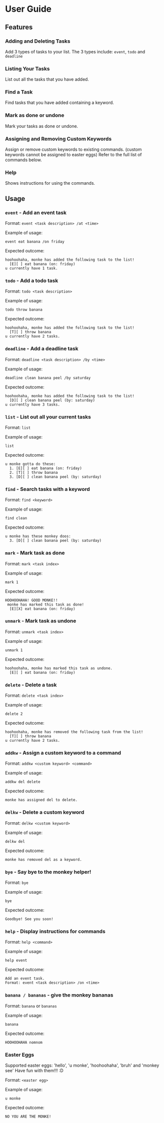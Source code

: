 # User Guide

## Features 

### Adding and Deleting Tasks

Add 3 types of tasks to your list.
The 3 types include: `event`, `todo` and `deadline`


### Listing Your Tasks

List out all the tasks that you have added.


### Find a Task

Find tasks that you have added containing a keyword.


### Mark as done or undone

Mark your tasks as done or undone.


### Assigning and Removing Custom Keywords

Assign or remove custom keywords to existing commands. (custom keywords cannot be assigned to easter eggs)
Refer to the full list of commands below.


### Help

Shows instructions for using the commands.



## Usage

### `event` - Add an event task

Format: `event <task description> /at <time>`

Example of usage: 

`event eat banana /on friday`

Expected outcome:

```
hoohoohaha, monke has added the following task to the list!
  [E][ ] eat banana (on: friday)
u currently have 1 task.
```

### `todo` - Add a todo task

Format: `todo <task description>`

Example of usage: 

`todo throw banana`

Expected outcome:

```
hoohoohaha, monke has added the following task to the list!
  [T][ ] throw banana
u currently have 2 tasks.
```

### `deadline` - Add a deadline task

Format: `deadline <task description> /by <time>`

Example of usage: 

`deadline clean banana peel /by saturday`

Expected outcome:

```
hoohoohaha, monke has added the following task to the list!
  [D][ ] clean banana peel (by: saturday)
u currently have 3 tasks.
```

### `list` - List out all your current tasks

Format: `list`

Example of usage: 

`list`

Expected outcome:

```
u monke gotta do these:
  1. [E][ ] eat banana (on: friday)
  2. [T][ ] throw banana
  3. [D][ ] clean banana peel (by: saturday)
```

### `find` - Search tasks with a keyword

Format: `find <keyword>`

Example of usage: 

`find clean`

Expected outcome:

```
u monke has these monkey doos:
  3. [D][ ] clean banana peel (by: saturday)
```

### `mark` - Mark task as done

Format: `mark <task index>`

Example of usage: 

`mark 1`

Expected outcome:

```
HOOHOOHAHA! GOOD MONKE!!
 monke has marked this task as done!
  [E][X] eat banana (on: friday)
```

### `unmark` - Mark task as undone

Format: `unmark <task index>`

Example of usage: 

`unmark 1`

Expected outcome:

```
hoohoohaha, monke has marked this task as undone.
  [E][ ] eat banana (on: friday)
```

### `delete` - Delete a task

Format: `delete <task index>`

Example of usage: 

`delete 2`

Expected outcome:

```
hoohoohaha, monke has removed the following task from the list!
  [T][ ] throw banana
u currently have 2 tasks.
```

### `addkw` - Assign a custom keyword to a command

Format: `addkw <custom keyword> <command>`

Example of usage: 

`addkw del delete`

Expected outcome:

```
monke has assigned del to delete.
```

### `delkw` - Delete a custom keyword

Format: `delkw <custom keyword>`

Example of usage: 

`delkw del`

Expected outcome:

```
monke has removed del as a keyword.
```

### `bye` - Say bye to the monkey helper!

Format: `bye`

Example of usage: 

`bye`

Expected outcome:

```
Goodbye! See you soon!
```

### `help` - Display instructions for commands

Format: `help <command>`

Example of usage: 

`help event`

Expected outcome:

```
Add an event task.
Format: event <task description> /on <time>
```

### `banana / bananas` - give the monkey bananas

Format: `banana` or `bananas`

Example of usage: 

`banana`

Expected outcome:

```
HOOHOOHAHA nomnom
```

### Easter Eggs

Supported easter eggs: 'hello', 'u monke', 'hoohoohaha', 'bruh' and 'monkey see'
Have fun with them!!! :D

Format: `<easter egg>`

Example of usage: 

`u monke`

Expected outcome:

```
NO YOU ARE THE MONKE!
```
